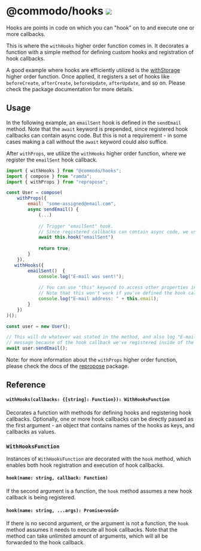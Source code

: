 # @commodo/hooks [![](https://img.shields.io/npm/v/@commodo/hooks.svg)](https://www.npmjs.com/package/@commodo/hooks)

Hooks are points in code on which you can "hook" on to and execute one or more callbacks. 

This is where the `withHooks` higher order function comes in. It decorates a function with a simple method for defining custom hooks and registration of hook callbacks.

A good example where hooks are efficiently utilized is the [withStorage](../fields-storage) higher order function. Once applied, it registers a set of hooks like `beforeCreate`, `afterCreate`, `beforeUpdate`, `afterUpdate`, and so on. Please check the package documentation for more details.

## Usage
In the following example, an `emailSent` hook is defined in the `sendEmail` method. Note that the `await` keyword is prepended, since registered hook callbacks can contain async code. But this is not a requirement - in some cases making a call without the `await` keyword could also suffice.

After `withProps`, we utilize the `withHooks` higher order function, where we register the `emailSent` hook callback.

```js
import { withHooks } from "@commodo/hooks";
import { compose } from "ramda";
import { withProps } from "repropose";

const User = compose(
    withProps({
        email: "some-assigned@email.com",
        async sendEmail() {
            (...)
            
            // Trigger "emailSent" hook.
            // Since registered callbacks can contain async code, we use await keyword.
            await this.hook("emailSent")
            
            return true;
        }
    }),
   withHooks({
        emailSent()  {
            console.log("E-mail was sent!");
            
            // You can use "this" keyword to access other properties in the function instance!
            // Note that this won't work if you've defined the hook callback using arrow function.
            console.log("E-mail address: " + this.email);
        }
    })
)();

const user = new User();

// This will do whatever was stated in the method, and also log "E-mail was sent!" 
// message because of the hook callback we've registered inside of the `withHooks` call.
await user.sendEmail();
```
Note: for more information about the `withProps` higher order function, please check the docs of the [repropose](https://github.com/doitadrian/repropose) package.

## Reference

#### `withHooks(callbacks: {[string]: Function}): WithHooksFunction`
Decorates a function with methods for defining hooks and registering hook callbacks. 
Optionally, one or more hook callbacks can be directly passed as the first argument - an object that contains names of the hooks as keys, and callbacks as values.

### `WithHooksFunction`

Instances of `WithHooksFunction` are decorated with the `hook` method, which enables both hook registration and execution of hook callbacks. 

#### `hook(name: string, callback: Function)`
If the second argument is a function, the `hook` method assumes a new hook callback is being registered.

#### `hook(name: string, ...args): Promise<void>`
If there is no second argument, or the argument is not a function, the `hook` method assumes it needs to execute all hook callbacks. Note that the method can take unlimited amount of arguments, which will all be forwarded to the hook callback.
